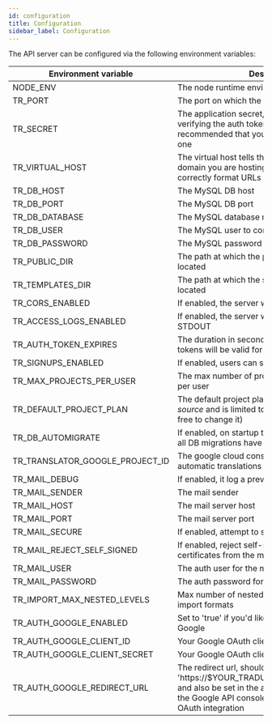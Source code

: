 ```yaml
---
id: configuration
title: Configuration
sidebar_label: Configuration
---
```


The API server can be configured via the following environment variables:

| Environment variable | Description | Default value |
|-----------------|-------------|---------|
| NODE_ENV | The node runtime environment | dev |
| TR_PORT | The port on which the server will listen on | 8080 |
| TR_SECRET | The application secret, used i.e. for signing and verifying the auth tokens, it is **strongly** recommended that you do not use the default one | secret |
| TR_VIRTUAL_HOST | The virtual host tells the server under which domain you are hosting the webapp, used i.e. to correctly format URLs and links in emails | http://localhost:8080 |
| TR_DB_HOST | The MySQL DB host | 127.0.0.1 |
| TR_DB_PORT | The MySQL DB port | 3306 |
| TR_DB_DATABASE | The MySQL database name to connect to | tr_dev |
| TR_DB_USER | The MySQL user to connect with | root |
| TR_DB_PASSWORD | The MySQL password to connect with | (empty) |
| TR_PUBLIC_DIR | The path at which the public server files are located | ./public |
| TR_TEMPLATES_DIR | The path at which the server templates are located | ./templates |
| TR_CORS_ENABLED | If enabled, the server will allow CORS requests | false |
| TR_ACCESS_LOGS_ENABLED | If enabled, the server will log all requests to STDOUT | true |
| TR_AUTH_TOKEN_EXPIRES | The duration in seconds that the issued JWT tokens will be valid for | 86400 |
| TR_SIGNUPS_ENABLED | If enabled, users can sign in for | true |
| TR_MAX_PROJECTS_PER_USER | The max number of projects that can be created per user | 100 |
| TR_DEFAULT_PROJECT_PLAN | The default project plan, by default set to *open-source* and is limited to 100,000 strings (you are free to change it) | open-source |
| TR_DB_AUTOMIGRATE | If enabled, on startup the server will ensure that all DB migrations have been applied | true |
| TR_TRANSLATOR_GOOGLE_PROJECT_ID | The google cloud console project id for automatic translations | not set |
| TR_MAIL_DEBUG | If enabled, it log a preview email link | false |
| TR_MAIL_SENDER | The mail sender | not set |
| TR_MAIL_HOST | The mail server host | not set |
| TR_MAIL_PORT | The mail server port | 587 |
| TR_MAIL_SECURE | If enabled, attempt to send mail securely | false |
| TR_MAIL_REJECT_SELF_SIGNED | If enabled, reject self-signed or invalid certificates from the mail server | true |
| TR_MAIL_USER | The auth user for the mail server | not set |
| TR_MAIL_PASSWORD | The auth password for the mail server | not set |
| TR_IMPORT_MAX_NESTED_LEVELS | Max number of nested levels in terms allowed for import formats | 100 |
| TR_AUTH_GOOGLE_ENABLED | Set to 'true' if you'd like to enable sign-in with Google | not set |
| TR_AUTH_GOOGLE_CLIENT_ID | Your Google OAuth client ID | not set |
| TR_AUTH_GOOGLE_CLIENT_SECRET | Your Google OAuth client secret | not set |
| TR_AUTH_GOOGLE_REDIRECT_URL | The redirect url, should be 'https://$YOUR_TRADUORA_HOST/auth/callback' and also be set in the allowed redirect URI's in the Google API console when you created the OAuth integration | not set |
